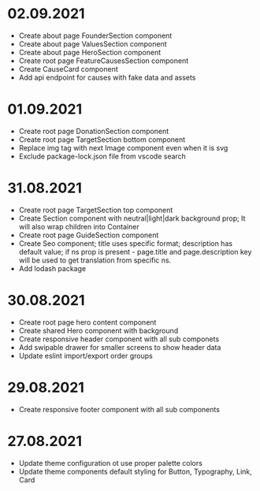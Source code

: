 # 02.09.2021

- Create about page FounderSection component
- Create about page ValuesSection component
- Create about page HeroSection component
- Create root page FeatureCausesSection component
- Create CauseCard component
- Add api endpoint for causes with fake data and assets

# 01.09.2021

- Create root page DonationSection component
- Create root page TargetSection bottom component
- Replace img tag with next Image component even when it is svg
- Exclude package-lock.json file from vscode search

# 31.08.2021

- Create root page TargetSection top component
- Create Section component with neutral|light|dark background prop; It will also wrap children into Container
- Create root page GuideSection component
- Create Seo component; title uses specific format; description has default value; if ns prop is present - page.title and page.description key will be used to get translation from specific ns.
- Add lodash package

# 30.08.2021

- Create root page hero content component
- Create shared Hero component with background
- Create responsive header component with all sub componets
- Add swipable drawer for smaller screens to show header data
- Update eslint import/export order groups

# 29.08.2021

- Create responsive footer component with all sub components

# 27.08.2021

- Update theme configuration ot use proper palette colors
- Update theme components default styling for Button, Typography, Link, Card
